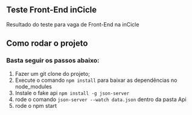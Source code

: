 ## Teste Front-End inCicle

Resultado do teste para vaga de Front-End na inCicle

## Como rodar o projeto

### Basta seguir os passos abaixo:

1. Fazer um git clone do projeto;
2. Execute o comando ```npm install``` para baixar as dependências no node_modules
3. Instale o fake api ```npm install -g json-server```
4. rode o comando ```json-server --watch data.json``` dentro da pasta Api
5. rode o npm start
